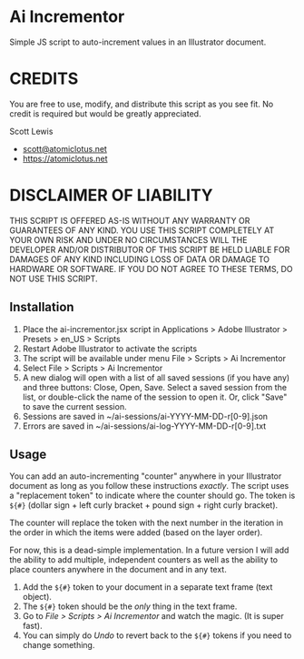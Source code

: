 # Ai Incrementor

Simple JS script to auto-increment values in an Illustrator document.

# CREDITS
 
You are free to use, modify, and distribute this script as you see fit. No credit is required but would be greatly appreciated. 

Scott Lewis
* scott@atomiclotus.net
* https://atomiclotus.net

# DISCLAIMER OF LIABILITY

THIS SCRIPT IS OFFERED AS-IS WITHOUT ANY WARRANTY OR GUARANTEES OF ANY KIND. YOU USE THIS SCRIPT COMPLETELY AT YOUR OWN RISK AND UNDER NO CIRCUMSTANCES WILL THE DEVELOPER AND/OR DISTRIBUTOR OF THIS SCRIPT BE HELD LIABLE FOR DAMAGES OF ANY KIND INCLUDING LOSS OF DATA OR DAMAGE TO HARDWARE OR SOFTWARE. IF YOU DO NOT AGREE TO THESE TERMS, DO NOT USE THIS SCRIPT.

## Installation

1. Place the ai-incrementor.jsx script in Applications > Adobe Illustrator > Presets > en_US > Scripts
2. Restart Adobe Illustrator to activate the scripts
3. The script will be available under menu File > Scripts > Ai Incrementor
4. Select File > Scripts > Ai Incrementor
5. A new dialog will open with a list of all saved sessions (if you have any) and three buttons: Close, Open, Save. Select a saved session from the list, or double-click the name of the session to open it. Or, click "Save" to save the current session.
6. Sessions are saved in ~/ai-sessions/ai-YYYY-MM-DD-r[0-9].json
7. Errors are saved in ~/ai-sessions/ai-log-YYYY-MM-DD-r[0-9].txt

## Usage

You can add an auto-incrementing "counter" anywhere in your Illustrator document as long as you follow these instructions *exactly*. The script uses a "replacement token" to indicate where the counter should go. The token is `${#}` (dollar sign + left curly bracket + pound sign + right curly bracket).

The counter will replace the token with the next number in the iteration in the order in which the items were added (based on the layer order).

For now, this is a dead-simple implementation. In a future version I will add the ability to add multiple, independent counters as well as the ability to place counters anywhere in the document and in any text.

1. Add the `${#}` token to your document in a separate text frame (text object).
2. The `${#}` token should be the *only* thing in the text frame.
3. Go to _File > Scripts > Ai Incrementor_ and watch the magic. (It is super fast).
4. You can simply do _Undo_ to revert back to the `${#}` tokens if you need to change something.